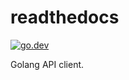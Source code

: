 # readthedocs

[![go.dev](https://pkg.go.dev/badge/github.com/BarnabyShearer/readthedocs/)](https://pkg.go.dev/github.com/BarnabyShearer/readthedocs/v3)

Golang API client.

